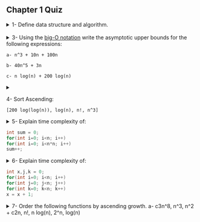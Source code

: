 ## Chapter 1 Quiz


<details>
<summary>1- Define data structure and algorithm.</summary>
<br>
<a href="https://www.geeksforgeeks.org/data-structures/" target="_blank">Data Structure</a>: Data organization, management, and storage format that enables efficient access and modification.

<p></p>

<a href="https://www.geeksforgeeks.org/introduction-to-algorithms/" target="_blank">Algorithm</a>: A finite sequence of well-defined instructions, typically used to solve a class of specific problems or to perform a computation
</details>

<br>

<details>
<summary>
3- Using the <a href="https://www.freecodecamp.org/news/big-o-notation-why-it-matters-and-why-it-doesnt-1674cfa8a23c/" target="_blank">big-O notation</a> write the asymptotic upper bounds for the following expressions:

```
a- n^3 + 10n + 100n

b- 40n^5 + 3n

c- n log(n) + 200 log(n)
```
</summary>
<br>

```
a- n^3

b- n ^ 5

c- n log(n)
```
</details>

<details>
<summary>

4- Sort Ascending: 
```
[200 log(log(n)), log(n), n!, n^3]
``` 
</summary>
<br>
Sorted:-

```
[200 log(log(n)), log(n), n^3, n!]
```

</details>


<details>
<summary>5- Explain time complexity of:

```java
int sum = 0;
for(int i=0; i<n; i++)
for(int i=0; i<n*n; i++)
sum++;
```
</summary>
<br>
Complexity: O(n^2) Two nested for loops
<p></p>

</details>


<details>
<summary>6- Explain time complexity of:

```java
int x,j,k = 0;
for(int i=0; i<n; i++)
for(int j=0; j<n; j++)
for(int k=0; k<n; k++)
x = x + 1;
```
</summary>
<br>
Complexity: O(n^3) Three nested for loops
<p></p>
</details>




</details>
<details>
<summary>7- Order the following functions by ascending growth.
a- c3n^8,  n^3,  n^2 + c2n,  n!,  n log(n),  2^n,  log(n)
</summary>
<br>
Ascending Growth: log(n), n log(n), n, c2n, n^2, n^3, c3n^8.
</details>
